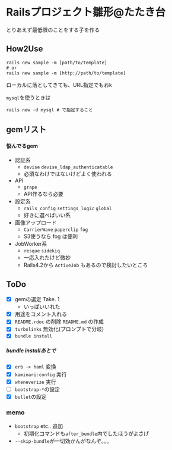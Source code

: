 # Railsプロジェクト雛形@たたき台

とりあえず最低限のことをする子を作る

## How2Use

```
rails new sample -m [path/to/template]
# or
rails new sample -m [http://path/to/template]
```

ローカルに落としてきても、URL指定でもおk

`mysql`を使うときは

    rails new -d mysql # で指定すること

## gemリスト

#### 悩んでるgem

* 認証系
  * `devise` `devise_ldap_authenticatable`
  * 必須なわけではないけどよく使われる
* API
  * `grape`
  * API作るなら必要
* 設定系
  * `rails_config` `settings_logic` `global`
  * 好きに選べばいい系
* 画像アップロード
  * `CarrierWave` `paperclip` `fog`
  * S3使うなら fog は便利
* JobWorker系
  * `resque` `sidekiq`
  * 一応入れたけど微妙
  * Rails4.2から `ActiveJob` もあるので検討したいところ
## ToDo

- [x] gemの選定 Take. 1
    - いっぱいいれた
- [x] 用途をコメント入れる
- [x] `README.rdoc` の削除 `README.md` の作成
- [x] `turbolinks` 無効化(プロンプトで分岐)
- [x] `bundle install`

##### bundle installあとで

- [x] `erb -> haml` 変換
- [x] `kaminari:config` 実行
- [x] `wheneverize` 実行
- [ ] `bootstrap-*`の設定
- [x] `bullet`の設定

### memo

* `bootstrap` etc.. 追加
    * 初期化コマンドも`after_bundle`内でしたほうがよさげ
* `--skip-bundle`が一切効かんがなんぞ。。。
